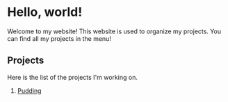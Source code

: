 # Hello, world!


Welcome to my website! This website is used to organize my projects. You can find all my projects in the menu!

## Projects

Here is the list of the projects I'm working on.  
 1. [Pudding](/projects/Pudding)
